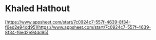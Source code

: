 # Khaled Hathout

[https://www.appsheet.com/start/7c0924c7-557f-4639-8f34-f6ed2e94dd95](https://www.appsheet.com/start/7c0924c7-557f-4639-8f34-f6ed2e94dd95)
